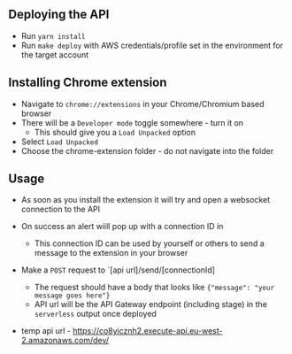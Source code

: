 ## Deploying the API
  - Run `yarn install`
  - Run `make deploy` with AWS credentials/profile set in the environment for the target account

## Installing Chrome extension

- Navigate to `chrome://extensions` in your Chrome/Chromium based browser
- There will be a `Developer mode` toggle somewhere - turn it on
  - This should give you a `Load Unpacked` option
- Select `Load Unpacked`
- Choose the chrome-extension folder - do not navigate into the folder

## Usage

- As soon as you install the extension it will try and open a websocket connection to the API
- On success an alert wiill pop up with a connection ID in
  - This connection ID can be used by yourself or others to send a message to the extension in your browser
- Make a `POST` request to `[api url]/send/[connectionId]
  - The request should have a body that looks like `{"message": "your message goes here"}`
  - API url will be the API Gateway endpoint (including stage) in the `serverless` output once deployed


- temp api url - https://co8yicznh2.execute-api.eu-west-2.amazonaws.com/dev/
